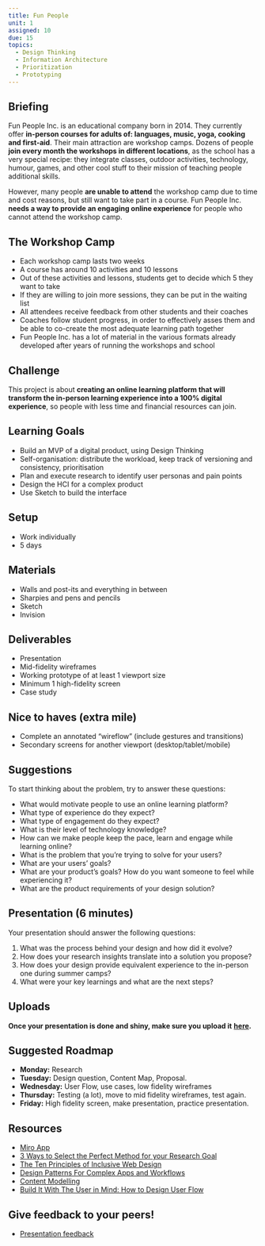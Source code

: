 ```yaml
---
title: Fun People
unit: 1
assigned: 10
due: 15
topics:
  - Design Thinking
  - Information Architecture
  - Prioritization
  - Prototyping
---
```

## Briefing

Fun People Inc. is an educational company born in 2014. They currently offer **in-person courses for adults of: languages, music, yoga, cooking and first-aid**. Their main attraction are workshop camps. Dozens of people **join every month the workshops in different locations**, as the school has a very special recipe: they integrate classes, outdoor activities, technology, humour, games, and other cool stuff to their mission of teaching people additional skills.

However, many people **are unable to attend** the workshop camp due to time and cost reasons, but still want to take part in a course. Fun People Inc. **needs a way to provide an engaging online experience** for people who cannot attend the workshop camp.

## The Workshop Camp

* Each workshop camp lasts two weeks
* A course has around 10 activities and 10 lessons
* Out of these activities and lessons, students get to decide which 5 they want to take
* If they are willing to join more sessions, they can be put in the waiting list
* All attendees receive feedback from other students and their coaches
* Coaches follow student progress, in order to effectively asses them and be able to co-create the most adequate learning path together
* Fun People Inc. has a lot of material in the various formats already developed after years of running the workshops and school

## Challenge

This project is about **creating an online learning platform that will transform the in-person learning experience into a 100% digital experience**, so people with less time and financial resources can join.

## Learning Goals

* Build an MVP of a digital product, using Design Thinking
* Self-organisation: distribute the workload, keep track of versioning and consistency, prioritisation
* Plan and execute research to identify user personas and pain points
* Design the HCI for a complex product
* Use Sketch to build the interface

## Setup

* Work individually
* 5 days

## Materials

* Walls and post-its and everything in between
* Sharpies and pens and pencils
* Sketch
* Invision

## Deliverables

* Presentation
* Mid-fidelity wireframes
* Working prototype of at least 1 viewport size
* Minimum 1 high-fidelity screen 
* Case study

## Nice to haves (extra mile)

* Complete an annotated “wireflow” (include gestures and transitions)
* Secondary screens for another viewport (desktop/tablet/mobile)

## Suggestions

To start thinking about the problem, try to answer these questions:

* What would motivate people to use an online learning platform?
* What type of experience do they expect?
* What type of engagement do they expect?
* What is their level of technology knowledge?
* How can we make people keep the pace, learn and engage while learning online?
* What is the problem that you’re trying to solve for your users?
* What are your users’ goals?
* What are your product’s goals? How do you want someone to feel while experiencing it?
* What are the product requirements of your design solution?

## Presentation (6 minutes)

Your presentation should answer the following questions:

1. What was the process behind your design and how did it evolve?
2. How does your research insights translate into a solution you propose?
3. How does your design provide equivalent experience to the in-person one during summer camps?
4. What were your key learnings and what are the next steps?

## Uploads

**Once your presentation is done and shiny, make sure you upload it** [**here**](https://drive.google.com/drive/u/2/folders/1GAuXd0EeILC4DQ7QSeoV_7QTc4CWoVWJ)**.**

## Suggested Roadmap

* **Monday:** Research
* **Tuesday:** Design question, Content Map, Proposal.
* **Wednesday:** User Flow, use cases, low fidelity wireframes
* **Thursday:** Testing (a lot), move to mid fidelity wireframes, test again.
* **Friday:** High fidelity screen, make presentation, practice presentation. 

## **Resources**

* [Miro App](https://miro.com/)
* [3 Ways to Select the Perfect Method for your Research Goal](https://uxmastery.com/3-ways-to-select-the-perfect-method-for-your-research-goal/)
* [The Ten Principles of Inclusive Web Design](https://principles.design/examples/the-ten-principles-of-inclusive-design)
* [Design Patterns For Complex Apps and Workflows](https://www.nngroup.com/videos/complex-apps-workflows/?utm_source=Alertbox&utm_campaign=d06b4b598b-Intelligent_Assistants_UX_Workshop_2018_07_23&utm_medium=email&utm_term=0_7f29a2b335-d06b4b598b-40353313)
* [Content Modelling](https://alistapart.com/article/content-modelling-a-master-skill/)
* [Build It With The User in Mind: How to Design User Flow](https://conversionxl.com/blog/how-to-design-user-flow/)

## Give feedback to your peers!

* [Presentation feedback](https://drive.google.com/drive/u/2/folders/1Gp5bTv3CVJc_ZdQo-cCIUKT1lrO4pZe4)
